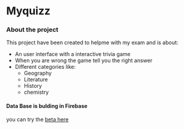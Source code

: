 # Myquizz

### About the project

This project have been created to helpme with my exam and is about:

- An user interface with a interactive trivia game
- When you are wrong the game tell you the right answer
- Different categories like:
	- Geography
	- Literature
	- History
	- chemistry



#### Data Base is bulding in Firebase


you can try the [beta here](https://myquizz.vercel.app/ "beta here")
